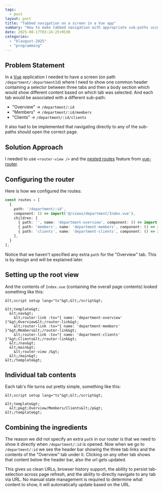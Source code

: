 ```yaml
---
tags:
  - post
layout: post
title: "Tabbed navigation on a screen in a Vue app"
summary: "How to make tabbed navigation with appropriate sub-paths using vue-router and nested routes"
date: 2025-08-17T03:24:25+0530
categories:
  - "blaugust-2025"
  - "programming"
---
```


## Problem Statement

In a [Vue](https://vuejs.org) application I needed to have a screen (on path `/department/:departmentId`) where I need to show one common header containing a selector between three tabs and then a body section which would show different content based on which tab was selected. And each tab would be associated with a different sub-path:

- "Overview"  -> `/department/:id`
- "Members" -> `/department/:id/members`
- "Clients" -> `/department/:id/clients`

It also had to be implemented that navigating directly to any of the sub-paths should open the correct page.

## Solution Approach

I needed to use `<router-view />` and the [nested routes](https://router.vuejs.org/guide/essentials/nested-routes.html) feature from [vue-router](https://router.vuejs.org/).

## Configuring the router

Here is how we configured the routes:

```typescript
const routes = [
  {
    path: '/department/:id',
    component: () => import('@/views/department/Index.vue'),
    children: [
      { path: '', name: 'department-overview', component: () => import('@/views/department/TabOverview.vue') },
      { path: 'members', name: 'department-members', component: () => import('@/views/department/TabMembers.vue') },
      { path: 'clients', name: 'department-clients', component: () => import('@/views/department/TabClients.vue') },
    ],
  }
];
```

Notice that we haven't specified any extra `path` for the "Overview" tab. This is by design and will be explained later.

## Setting up the root view

And the contents of `Index.vue` (containing the overall page contents) looked something like this:

```vue
&lt;script setup lang="ts"&gt;&lt;/script&gt;

&lt;template&gt;
  &lt;nav&gt;
    &lt;router-link :to="{ name: 'department-overview' }"&gt;Overview&lt;/router-link&gt;
    &lt;router-link :to="{ name: 'department-members' }"&gt;Members&lt;/router-link&gt;
    &lt;router-link :to="{ name: 'department-clients' }"&gt;Clients&lt;/router-link&gt;
  &lt;/nav&gt;
  &lt;main&gt;
    &lt;router-view /&gt;
  &lt;/main&gt;
&lt;/template&gt;
```

## Individual tab contents

Each tab's file turns out pretty simple, something like this:

```vue
&lt;script setup lang="ts"&gt;&lt;/script&gt;

&lt;template&gt;
  &lt;p&gt;Overview/Members/Clients&lt;/p&gt;
&lt;/template&gt;
```

## Combining the ingredients

The reason we did not specify an extra `path` in our router is that we need to show it directly when `/department/:id` is opened. Now when we go to `/department/:id` we see the header bar showing the three tab links and the contents of the "Overview" tab under it. Clicking on any other tab shows that content below the header bar, also the url gets updated.

This gives us clean URLs, browser history support, the ability to persist tab-selection across page refresh, and the ability to directly navigate to any tab via URL. No manual state management is required to determine what content to show, it will automatically update based on the URL.
